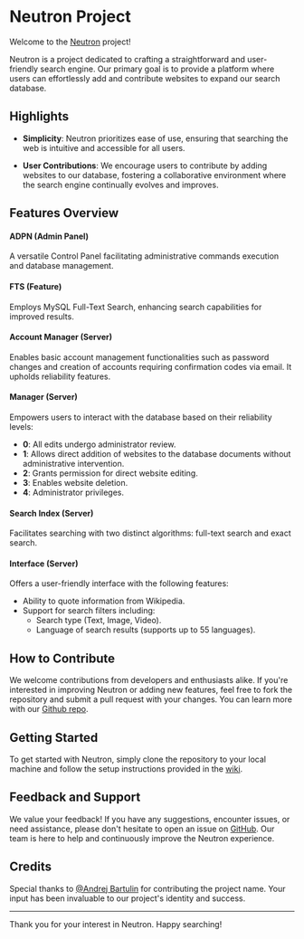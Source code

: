 # Neutron Project

Welcome to the [Neutron](https://lithicsoft.github.io/neutron) project!

Neutron is a project dedicated to crafting a straightforward and user-friendly search engine. Our primary goal is to provide a platform where users can effortlessly add and contribute websites to expand our search database.

## Highlights

- **Simplicity**: Neutron prioritizes ease of use, ensuring that searching the web is intuitive and accessible for all users.
  
- **User Contributions**: We encourage users to contribute by adding websites to our database, fostering a collaborative environment where the search engine continually evolves and improves.

## Features Overview

#### ADPN (Admin Panel)
A versatile Control Panel facilitating administrative commands execution and database management.

#### FTS (Feature)
Employs MySQL Full-Text Search, enhancing search capabilities for improved results.

#### Account Manager (Server)
Enables basic account management functionalities such as password changes and creation of accounts requiring confirmation codes via email. It upholds reliability features.

#### Manager (Server)
Empowers users to interact with the database based on their reliability levels:
- **0**: All edits undergo administrator review.
- **1**: Allows direct addition of websites to the database documents without administrative intervention.
- **2**: Grants permission for direct website editing.
- **3**: Enables website deletion.
- **4**: Administrator privileges.

#### Search Index (Server)
Facilitates searching with two distinct algorithms: full-text search and exact search.

#### Interface (Server)
Offers a user-friendly interface with the following features:
- Ability to quote information from Wikipedia.
- Support for search filters including:
  - Search type (Text, Image, Video).
  - Language of search results (supports up to 55 languages).

## How to Contribute

We welcome contributions from developers and enthusiasts alike. If you're interested in improving Neutron or adding new features, feel free to fork the repository and submit a pull request with your changes. You can learn more with our [Github repo](https://github.com/Lithicsoft/Neutron).

## Getting Started

To get started with Neutron, simply clone the repository to your local machine and follow the setup instructions provided in the [wiki](https://github.com/Lithicsoft/Neutron/wiki).

## Feedback and Support

We value your feedback! If you have any suggestions, encounter issues, or need assistance, please don't hesitate to open an issue on [GitHub](https://github.com/Lithicsoft/Neutron/issues). Our team is here to help and continuously improve the Neutron experience.

## Credits

Special thanks to [@Andrej Bartulin](https://github.com/Andrej123456789/) for contributing the project name. Your input has been invaluable to our project's identity and success.

---
Thank you for your interest in Neutron. Happy searching!
